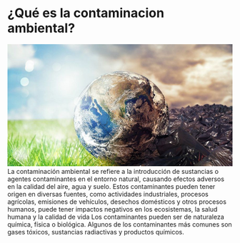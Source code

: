 # ¿Qué es la contaminacion ambiental?
![contaminacion ambiental](/img/contaminacion_ambiental.jpg)
La contaminación ambiental se refiere a la introducción de sustancias o agentes contaminantes en el entorno natural, causando efectos adversos en la calidad del aire, agua y suelo. Estos contaminantes pueden tener origen en diversas fuentes, como actividades industriales, procesos agrícolas, emisiones de vehículos, desechos domésticos y otros procesos humanos, puede tener impactos negativos en los ecosistemas, la salud humana y la calidad de vida
Los contaminantes pueden ser de naturaleza química, física o biológica.
Algunos de los contaminantes más comunes son gases tóxicos, sustancias radiactivas y productos químicos.
